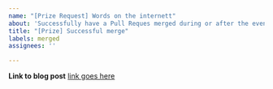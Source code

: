 ```yaml
---
name: "[Prize Request] Words on the internett"
about: 'Successfully have a Pull Reques merged during or after the event (within 7-days). '
title: "[Prize] Successful merge"
labels: merged
assignees: ''

---
```


**Link to blog post**
[link goes here](/)
